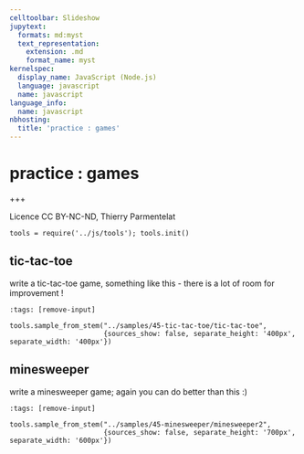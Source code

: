 ```yaml
---
celltoolbar: Slideshow
jupytext:
  formats: md:myst
  text_representation:
    extension: .md
    format_name: myst
kernelspec:
  display_name: JavaScript (Node.js)
  language: javascript
  name: javascript
language_info:
  name: javascript
nbhosting:
  title: 'practice : games'
---
```


# practice : games

+++

Licence CC BY-NC-ND, Thierry Parmentelat

```{code-cell}
tools = require('../js/tools'); tools.init()
```

## tic-tac-toe

write a tic-tac-toe game, something like this - there is a lot of room for improvement !

```{code-cell}
:tags: [remove-input]

tools.sample_from_stem("../samples/45-tic-tac-toe/tic-tac-toe",
                       {sources_show: false, separate_height: '400px', separate_width: '400px'})
```

## minesweeper

write a minesweeper game; again you can do better than this :)

```{code-cell}
:tags: [remove-input]

tools.sample_from_stem("../samples/45-minesweeper/minesweeper2",
                       {sources_show: false, separate_height: '700px', separate_width: '600px'})
```
